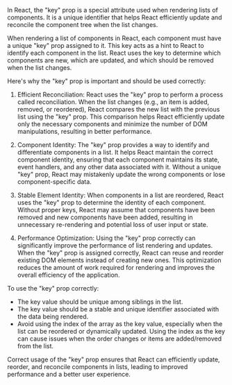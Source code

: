 In React, the "key" prop is a special attribute used when rendering lists of components. It is a unique identifier that helps React efficiently update and reconcile the component tree when the list changes.

When rendering a list of components in React, each component must have a unique "key" prop assigned to it. This key acts as a hint to React to identify each component in the list. React uses the key to determine which components are new, which are updated, and which should be removed when the list changes.

Here's why the "key" prop is important and should be used correctly:

1. Efficient Reconciliation: React uses the "key" prop to perform a process called reconciliation. When the list changes (e.g., an item is added, removed, or reordered), React compares the new list with the previous list using the "key" prop. This comparison helps React efficiently update only the necessary components and minimize the number of DOM manipulations, resulting in better performance.

2. Component Identity: The "key" prop provides a way to identify and differentiate components in a list. It helps React maintain the correct component identity, ensuring that each component maintains its state, event handlers, and any other data associated with it. Without a unique "key" prop, React may mistakenly update the wrong components or lose component-specific data.

3. Stable Element Identity: When components in a list are reordered, React uses the "key" prop to determine the identity of each component. Without proper keys, React may assume that components have been removed and new components have been added, resulting in unnecessary re-rendering and potential loss of user input or state.

4. Performance Optimization: Using the "key" prop correctly can significantly improve the performance of list rendering and updates. When the "key" prop is assigned correctly, React can reuse and reorder existing DOM elements instead of creating new ones. This optimization reduces the amount of work required for rendering and improves the overall efficiency of the application.

To use the "key" prop correctly:
- The key value should be unique among siblings in the list.
- The key value should be a stable and unique identifier associated with the data being rendered.
- Avoid using the index of the array as the key value, especially when the list can be reordered or dynamically updated. Using the index as the key can cause issues when the order changes or items are added/removed from the list.

Correct usage of the "key" prop ensures that React can efficiently update, reorder, and reconcile components in lists, leading to improved performance and a better user experience.